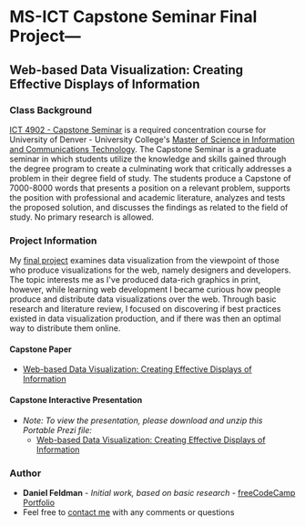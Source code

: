 # MS-ICT Capstone Seminar Final Project—
## Web-based Data Visualization: Creating Effective Displays of Information

### Class Background
[ICT 4902 - Capstone Seminar](https://universitycollege.du.edu/courses/coursesdetail.cfm?degreecode=ict&coursenum=4902) is a required concentration course for University of Denver - University College's [Master of Science in Information and Communications Technology](https://universitycollege.du.edu/ict/degree/masters/web-design-and-development-online/degreeid/400). The Capstone Seminar is a graduate seminar in which students utilize the knowledge and skills gained through the degree program to create a culminating work that critically addresses a problem in their degree field of study. The students produce a Capstone of 7000-8000 words that presents a position on a relevant problem, supports the position with professional and academic literature, analyzes and tests the proposed solution, and discusses the findings as related to the field of study. No primary research is allowed. 

### Project Information
My [final project](https://github.com/Feldbot/MS-ICT-Capstone-Seminar/blob/master/Web-based%20Data%20Visualization_Daniel%20Feldman.pdf) examines data visualization from the viewpoint of those who produce visualizations for the web, namely designers and developers. The topic interests me as I've produced data-rich graphics in print, however, while learning web development I became curious how people produce and distribute data visualizations over the web. Through basic research and literature review, I focused on discovering if best practices existed in data visualization production, and if there was then an optimal way to distribute them online.

#### Capstone Paper
- [Web-based Data Visualization: Creating Effective Displays of Information](https://github.com/Feldbot/MS-ICT-Capstone-Seminar/blob/master/Web-based%20Data%20Visualization_Daniel%20Feldman.pdf) 

#### Capstone Interactive Presentation
- _Note: To view the presentation, please download and unzip this Portable Prezi file:_
  - [Web-based Data Visualization: Creating Effective Displays of Information](https://drive.google.com/open?id=1Bj_bJQHoJCsNDeu2tiOgqIkuiVPMCzzL)

### Author
* **Daniel Feldman** - *Initial work, based on basic research* - [freeCodeCamp Portfolio](https://feldbot.github.io/fcc-portfolio/)
* Feel free to [contact me](mailto:feldbot@gmail.com) with any comments or questions

